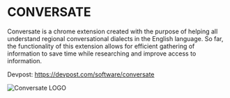 # CONVERSATE

Conversate is a chrome extension created with the purpose of helping all understand regional conversational dialects in the English language.
So far, the functionality of this extension allows for efficient gathering of information to save time while researching and improve access to information.

Devpost: https://devpost.com/software/conversate

![Conversate LOGO](https://user-images.githubusercontent.com/117539158/200187066-943f4a0e-2ced-47c0-ad59-d51ada64c12d.png)
